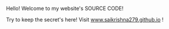 Hello! Welcome to my website's SOURCE CODE!

Try to keep the secret's here!
Visit www.saikrishna279.github.io !
